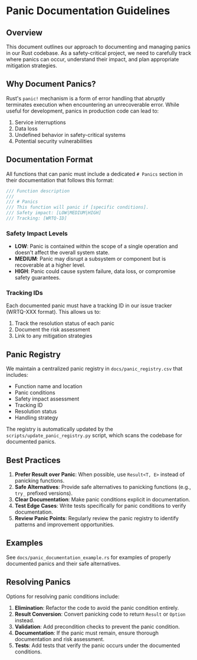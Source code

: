 # Panic Documentation Guidelines

## Overview

This document outlines our approach to documenting and managing panics in our Rust codebase. As a safety-critical project, we need to carefully track where panics can occur, understand their impact, and plan appropriate mitigation strategies.

## Why Document Panics?

Rust's `panic!` mechanism is a form of error handling that abruptly terminates execution when encountering an unrecoverable error. While useful for development, panics in production code can lead to:

1. Service interruptions
2. Data loss
3. Undefined behavior in safety-critical systems
4. Potential security vulnerabilities

## Documentation Format

All functions that can panic must include a dedicated `# Panics` section in their documentation that follows this format:

```rust
/// Function description
///
/// # Panics
/// This function will panic if [specific conditions].
/// Safety impact: [LOW|MEDIUM|HIGH]
/// Tracking: [WRTQ-ID]
```

### Safety Impact Levels

- **LOW**: Panic is contained within the scope of a single operation and doesn't affect the overall system state.
- **MEDIUM**: Panic may disrupt a subsystem or component but is recoverable at a higher level.
- **HIGH**: Panic could cause system failure, data loss, or compromise safety guarantees.

### Tracking IDs

Each documented panic must have a tracking ID in our issue tracker (WRTQ-XXX format). This allows us to:

1. Track the resolution status of each panic
2. Document the risk assessment
3. Link to any mitigation strategies

## Panic Registry

We maintain a centralized panic registry in `docs/panic_registry.csv` that includes:

- Function name and location
- Panic conditions
- Safety impact assessment
- Tracking ID
- Resolution status
- Handling strategy

The registry is automatically updated by the `scripts/update_panic_registry.py` script, which scans the codebase for documented panics.

## Best Practices

1. **Prefer Result over Panic**: When possible, use `Result<T, E>` instead of panicking functions.
2. **Safe Alternatives**: Provide safe alternatives to panicking functions (e.g., `try_` prefixed versions).
3. **Clear Documentation**: Make panic conditions explicit in documentation.
4. **Test Edge Cases**: Write tests specifically for panic conditions to verify documentation.
5. **Review Panic Points**: Regularly review the panic registry to identify patterns and improvement opportunities.

## Examples

See `docs/panic_documentation_example.rs` for examples of properly documented panics and their safe alternatives.

## Resolving Panics

Options for resolving panic conditions include:

1. **Elimination**: Refactor the code to avoid the panic condition entirely.
2. **Result Conversion**: Convert panicking code to return `Result` or `Option` instead.
3. **Validation**: Add precondition checks to prevent the panic condition.
4. **Documentation**: If the panic must remain, ensure thorough documentation and risk assessment.
5. **Tests**: Add tests that verify the panic occurs under the documented conditions. 